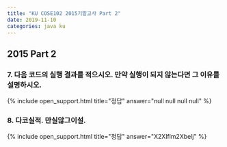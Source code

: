 ```yaml
---
title: "KU COSE102 2015기말고사 Part 2"
date: 2019-11-10
categories: java ku
---
```


## 2015 Part 2

### 7.	다음 코드의 실행 결과를 적으시오. 만약 실행이 되지 않는다면 그 이유를 설명하시오.

<script src="https://gist.github.com/DetegiCE/e69894f02bc89cbc429f1150e587df73.js"></script>

{% include open_support.html title="정답" answer="null
null
null
null" %}

### 8. 다코실적. 만실않그이설.

<script src="https://gist.github.com/DetegiCE/f4919ac44c647af8500a882375d01ea0.js"></script>

{% include open_support.html title="정답" answer="X2Xlflm2Xbelj" %}
